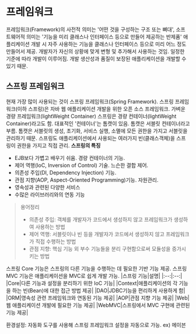 # 프레임워크
프레임워크(Framework)의 사전적 의미는 '어떤 것을 구성하는 구조 또는 뼈대', 소프트웨어적 의미는 '기능을 미리 클래스나 인터페이스 등으로 만들어 제공하는 반제품'
  애플리케이션 개발 시 자주 사용하는 기능을 클래스나 인터페이스 등으로 미리 어느 정도 만들어서 제공. 개발자가 자신의 상황에 맞게 변형 및 추가해서 사용하는 것임.
  일정한 기준에 따라 개발이 이루어짐. 개발 생산성과 품질이 보장된 애플리케이션을 개발할 수 있기 때문.
## 스프링 프레임워크
현재 가장 많이 사용되는 것이 스프링 프레임워크(Spring Framework). 스프링 프레임워크(이하 스프링)은 자바 웹 애플리케이션 개발을 위한 오픈 소스 프레임워크. 가벼운 경량 프레임워크(lightWeight Container)
스프링은 경량 컨테이너(lightWeight Container)라고도 함. 대표적인 '컨테이너'는 톰캣이 있음. 톰캣은 서블릿 컨테이너라고 부름. 톰캣은 서블릿의 생성, 초기화, 서비스 실행, 소멸에 모든 권한을 가지고 서블릿을 관리하기 때문. 스프링도 애플리케이션에서 사용되는 여러가지 빈(클래스객체)을 스프링이 권한을 가지고 직접 관리.
**스프링의 특징**
* EJB보다 가볍고 배우기 쉬움. 경량 컨테이너의 기능.
* 제어 역행(IoC, Inversion of Control) 기술. 느슨한 결합 제어.
* 의존성 주입(DI, Dependency Injection) 기능.
* 관점 지향(AOP, Aspect-Oriented Programming)기능. 자원관리.
* 영속성과 관련된 다양한 서비스
* 수많은 라이브러리와의 연동 기능
> 용어정리
> * 의존성 주입: 객체를 개발자가 코드에서 생성하지 않고 프레임워크가 생성하여 사용하는 방법
> * 제어 역행: 서블릿이나 빈 등을 개발자가 코드에서 생성하지 않고 프레임워크가 직접 수행하는 방법
> * 관점 지향: 핵심 기능 외 부수 기능들을 분리 구현함으로써 모듈성을 증가시키는 방법

스프링 Core 기능은 스프링의 다른 기능을 수행하는 데 필요한 기반 기능 제공.
스프링 MVC 기능은 애플리케이션을 MVC로 쉽게 개발 가능.
|스프링 기능|설명|
|:--:|:--:|
|Core|다른 기능과 설정을 분리하기 위한 IoC 기능|
|Context|애플리케이션의 각 기능을 하는 빈(Bean)에 대한 접근 방법 제공|
|DAO|JDBC기능을 편리하게 사용하게 함|
|ORM|영속성 관련 프레임워크와 연동된 기능 제공|
|AOP|관점 지향 기능 제공|
|Web|웹 애플리케이션 개발에 필요한 기능 제공|
|WebMVC|스프링에서 MVC 구현에 관련된 기능 제공|

환경설정: 자동화 도구를 사용해 스프링 프레임워크 설정을 자동으로 가능. ex) 메이븐

